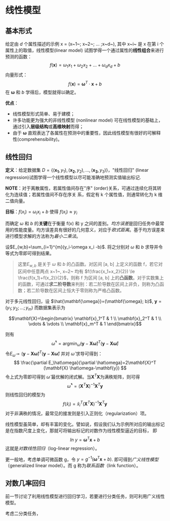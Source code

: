 # 线性模型

## 基本形式

给定由 *d* 个属性描述的示例 x = (x~1~; x~2~; … ;x~d~), 其中 x~i~ 是 x 在第 i 个属性上的取值，线性模型(linear model) 试图学得一个通过属性的**线性组合**来进行预测的函数：
$$
f(\mathbf{x}) = \omega_1 x_1 + \omega_2 x_2 + ... + \omega_d x_d + b
$$
向量形式：
$$
f(\mathbf{x})=\mathbf{\omega}^T \cdot \mathbf{x}+b
$$
在 $\mathbf{\omega}$ 和 $b$ 学得后，模型就得以确定。

**优点**：

- 线性模型形式简单、易于建模；
- 许多功能更为强大的非线性模型 (nonlinear model) 可在线性模型的基础上，通过引入**层级结构**或**高维映射**而得；
- 由于 $\mathbf{\omega}$ 直观表达了各属性在预测中的重要性，因此线性模型有很好的可解释性(comprehensibility)。

## 线性回归

**定义**：给定数据集 $D=\{ (\mathbf{x_1}, y_1), (\mathbf{x_2}, y_2), …, (\mathbf{x_3}, y_3)\}$，"线性回归" (linear regression)试图学得一个线性模型以尽可能准确地预测实值输出标记.

**NOTE**：对于离散属性，若属性值间存在"序" (order)关系，可通过连续化将其转化为连续值；若属性值间不存在序关 系，假定有 k 个属性值，则通常转化为 k 维二值向量。

**目标**：$f(x_i)=\omega_ix_i+b$ 使得 $f(x_i) \approx y_i$

而确定 $\omega$ 和 $b$ 的**关键**在于衡量 f(x) 和 y 之间的差别。*均方误差*是回归任务中最常用的性能度量。均方误差具有很好的几何意义，对应于*欧式距离*。基于均方误差来进行模型求解的方法称为*最小二乘法*。

设$E_{w,b}=\sum_{i=1}^{m}(y_i-\omega x_i -b)$. 将之分别对 $\omega$ 和 $b$ 求导并令等式为零即可得到结果。

> 这里$E_{w,b}$ 是关于 $\omega$ 和 $b$ 的凸函数。对区间 [a, b] 上定义的函数 f，若它对区间中任意两点 x~1~, x~2~ 均有 $f(\frac{x_1+x_2}{2}) \le \frac{f(x_1)+f(x_2)}{2}$，则称 f 为区间 [a, b] 上的**凸函数**。对于实数集上的函数，可通过**求二阶导数**来判别：若二阶导数在区间上非负，则称为凸函数；若二阶导数在区间上恒大于零则称为严格凸函数。

对于多元线性回归，设 $\hat{\mathbf{\omega}}=(\mathbf{\omega}; b)$, $\mathbf{y}=(y_1;y_2; … ; y_m)$ 而数据集表示为

$$\mathbf{X}=\begin{bmatrix} \mathbf{x}_1^T & 1 \\ \mathbf{x}_2^T & 1 \\ \vdots & \vdots \\ \mathbf{x}_m^T & 1 \end{bmatrix}$$

则有
$$
\hat \omega^*=\mathop{\arg \min}_{\hat \omega} (\mathbf{y}-\mathbf{X}\mathbf{\hat \omega})^T (\mathbf{y}-\mathbf{X}\mathbf{\hat \omega})
$$
令$E_\hat\omega=(\mathbf{y}-\mathbf{X}\mathbf{\hat \omega})^T (\mathbf{y}-\mathbf{X}\mathbf{\hat \omega})$ 并对 $\hat\omega$ 求导可得到：
$$
\frac{\partial E_\hat\omega}{\partial \hat\omega}=2\mathbf{X}^T (\mathbf{X} \hat\omega-\mathbf{y})
$$
令上式为零即可得到 $\hat\omega$ 最优解的闭式解。当$\mathbf{X}^T \mathbf{X}$为满秩矩阵，则可得
$$
\hat\omega^*=(\mathbf{X}^T \mathbf{X})^{-1}\mathbf{X}^T \mathbf{y}
$$
则线性回归的模型为
$$
f(\hat x_i)=\hat x_i^T(\mathbf{X}^T \mathbf{X})^{-1}\mathbf{X}^T \mathbf{y}
$$
对于非满秩的情况，最常见的接发则是引入正则化（regularization）项。

线性模型虽简单，却有丰富的变化。譬如说，假设我们认为示例所对应的输出标记是在指数尺度上变化，那就可将输出标记的对数作为线性模型逼近的目标， 即
$$
ln\ y=\mathbf{\omega}^T \mathbf{x}+b
$$
这就是*对数线性回归*（log-linear regression）。

更一般地，考虑单调可微函数 g，令 $y=g^{-1}(\mathbf{\omega}^T \mathbf{x} + b)$. 即可得到*广义线性模型*（generalized linear model）。而 g 称为*联系函数*（link function）。

## 对数几率回归

前一节讨论了利用线性模型进行回归学习，若要进行分类任务，则可利用广义线性模型。

考虑二分类任务，